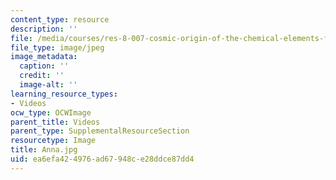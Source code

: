 ```yaml
---
content_type: resource
description: ''
file: /media/courses/res-8-007-cosmic-origin-of-the-chemical-elements-fall-2019/ea6efa424976ad67948ce28ddce87dd4_Anna.jpg
file_type: image/jpeg
image_metadata:
  caption: ''
  credit: ''
  image-alt: ''
learning_resource_types:
- Videos
ocw_type: OCWImage
parent_title: Videos
parent_type: SupplementalResourceSection
resourcetype: Image
title: Anna.jpg
uid: ea6efa42-4976-ad67-948c-e28ddce87dd4
---
```

